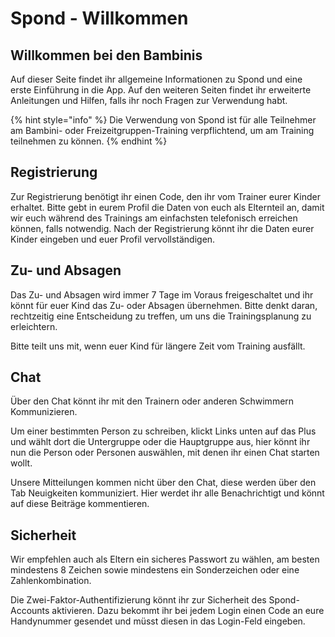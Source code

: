 # Spond - Willkommen

## Willkommen bei den Bambinis

Auf dieser Seite findet ihr allgemeine Informationen zu Spond und eine erste Einführung in die App. Auf den weiteren Seiten findet ihr erweiterte Anleitungen und Hilfen, falls ihr noch Fragen zur Verwendung habt.

{% hint style="info" %}
Die Verwendung von Spond ist für alle Teilnehmer am Bambini- oder Freizeitgruppen-Training verpflichtend, um am Training teilnehmen zu können.
{% endhint %}

## Registrierung

Zur Registrierung benötigt ihr einen Code, den ihr vom Trainer eurer Kinder erhaltet. Bitte gebt in eurem Profil die Daten von euch als Elternteil an, damit wir euch während des Trainings am einfachsten telefonisch erreichen können, falls notwendig. Nach der Registrierung könnt ihr die Daten eurer Kinder eingeben und euer Profil vervollständigen.

## Zu- und Absagen

Das Zu- und Absagen wird immer 7 Tage im Voraus freigeschaltet und ihr könnt für euer Kind das Zu- oder Absagen übernehmen. Bitte denkt daran, rechtzeitig eine Entscheidung zu treffen, um uns die Trainingsplanung zu erleichtern.

Bitte teilt uns mit, wenn euer Kind für längere Zeit vom Training ausfällt.

## Chat

Über den Chat könnt ihr mit den Trainern oder anderen Schwimmern Kommunizieren.&#x20;

Um einer bestimmten Person zu schreiben, klickt Links unten auf das Plus und wählt dort die Untergruppe oder die Hauptgruppe aus, hier könnt ihr nun die Person oder Personen auswählen, mit denen ihr einen Chat starten wollt.&#x20;

Unsere Mitteilungen kommen nicht über den Chat, diese werden über den Tab Neuigkeiten kommuniziert. Hier werdet ihr alle Benachrichtigt und könnt auf diese Beiträge kommentieren.&#x20;

## Sicherheit

Wir empfehlen auch als Eltern ein sicheres Passwort zu wählen, am besten mindestens 8 Zeichen sowie mindestens ein Sonderzeichen oder eine Zahlenkombination.

Die Zwei-Faktor-Authentifizierung könnt ihr zur Sicherheit des Spond-Accounts aktivieren. Dazu bekommt ihr bei jedem Login einen Code an eure Handynummer gesendet und müsst diesen in das Login-Feld eingeben.

